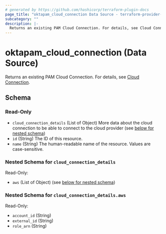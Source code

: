 ```yaml
---
# generated by https://github.com/hashicorp/terraform-plugin-docs
page_title: "oktapam_cloud_connection Data Source - terraform-provider-oktapam"
subcategory: ""
description: |-
  Returns an existing PAM Cloud Connection. For details, see Cloud Connection https://help.okta.com/okta_help.htm?type=oie&id=ext-pam-entitlement-aws-connect.
---
```


# oktapam_cloud_connection (Data Source)

Returns an existing PAM Cloud Connection. For details, see [Cloud Connection](https://help.okta.com/okta_help.htm?type=oie&id=ext-pam-entitlement-aws-connect).



<!-- schema generated by tfplugindocs -->
## Schema

### Read-Only

- `cloud_connection_details` (List of Object) More data about the cloud connection to be able to connect to the cloud provider (see [below for nested schema](#nestedatt--cloud_connection_details))
- `id` (String) The ID of this resource.
- `name` (String) The human-readable name of the resource. Values are case-sensitive.

<a id="nestedatt--cloud_connection_details"></a>
### Nested Schema for `cloud_connection_details`

Read-Only:

- `aws` (List of Object) (see [below for nested schema](#nestedobjatt--cloud_connection_details--aws))

<a id="nestedobjatt--cloud_connection_details--aws"></a>
### Nested Schema for `cloud_connection_details.aws`

Read-Only:

- `account_id` (String)
- `external_id` (String)
- `role_arn` (String)
